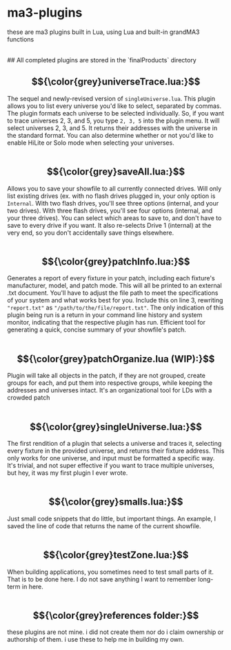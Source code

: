 # ma3-plugins
these are ma3 plugins built in Lua, using Lua and built-in grandMA3 functions

<br>
## All completed plugins are stored in the `finalProducts` directory

## $${\color{grey}universeTrace.lua:}$$
The sequel and newly-revised version of `singleUniverse.lua`. This plugin allows you to list every universe you'd like to select, separated by commas. The plugin formats each universe to be selected individually. So, if you want to trace universes 2, 3, and 5, you type `2, 3, 5` into the plugin menu. It will select universes 2, 3, and 5. It returns their addresses with the universe in the standard format. You can also determine whether or not you'd like to enable HiLite or Solo mode when selecting your universes. 
<br>
<br>
## $${\color{grey}saveAll.lua:}$$
Allows you to save your showfile to all currently connected drives. Will only list existing drives (ex. with no flash drives plugged in, your only option is `Internal`. With two flash drives, you'll see three options (internal, and your two drives). With three flash drives, you'll see four options (internal, and your three drives). You can select which areas to save to, and don't have to save to every drive if you want. It also re-selects Drive 1 (internal) at the very end, so you don't accidentally save things elsewhere. 
<br>
<br>
## $${\color{grey}patchInfo.lua:}$$
Generates a report of every fixture in your patch, including each fixture's manufacturer, model, and patch mode. This will all be printed to an external .txt document. You'll have to adjust the file path to meet the specifications of your system and what works best for you. Include this on line 3, rewriting `"report.txt"` as `"/path/to/the/file/report.txt"`. The only indication of this plugin being run is a return in your command line history and system monitor, indicating that the respective plugin has run. Efficient tool for generating a quick, concise summary of your showfile's patch. 
<br>
<br>
## $${\color{grey}patchOrganize.lua (WIP):}$$
Plugin will take all objects in the patch, if they are not grouped, create groups for each, and put them into respective groups, while keeping the addresses and universes intact. It's an organizational tool for LDs with a crowded patch
<br>
<br>
## $${\color{grey}singleUniverse.lua:}$$
The first rendition of a plugin that selects a universe and traces it, selecting every fixture in the provided universe, and returns their fixture address. This only works for one universe, and input must be formatted a specific way. It's trivial, and not super effective if you want to trace multiple universes, but hey, it was my first plugin I ever wrote. 
<br>
<br>
## $${\color{grey}smalls.lua:}$$
Just small code snippets that do little, but important things. An example, I saved the line of code that returns the name of the current showfile. 
<br>
<br>
## $${\color{grey}testZone.lua:}$$
When building applications, you sometimes need to test small parts of it. That is to be done here. I do not save anything I want to remember long-term in here. 
<br>
<br>
## $${\color{grey}references folder:}$$
these plugins are not mine. i did not create them nor do i claim ownership or authorship of them. i use these to help me in building my own. 
